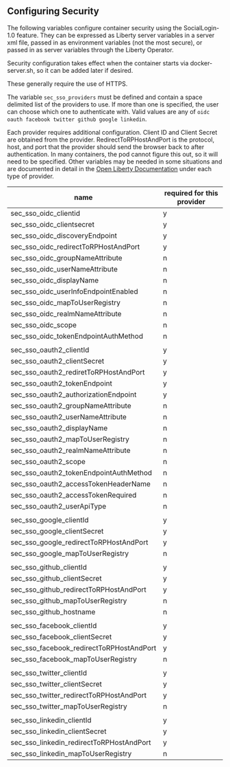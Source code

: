 ## Configuring Security


The following variables configure container security using the SocialLogin-1.0 feature. They can be expressed as Liberty server variables in a server xml file,
passed in as environment variables (not the most secure), or passed in as server variables through the Liberty Operator.

Security configuration takes effect when the container starts via docker-server.sh, so it can be added later if desired.

These generally require the use of HTTPS. 

The variable `sec_sso_providers` must be defined and contain a space delimited list of the providers to use. If more than one is specified, the user can choose which one to authenticate with. Valid values are any of `oidc oauth facebook twitter github google linkedin`.

Each provider requires additional configuration.  Client ID and Client Secret are obtained from the provider.  RedirectToRPHostAndPort is the protocol, host, and port that the provider should send the browser back to after authentication.  In many containers, the pod cannot figure this out, so it will need to be specified. Other variables may be needed in some situations and are documented in detail in the [Open Liberty Documentation](https://openliberty.io/docs/ref/feature/#socialLogin-1.0.html) under each type of provider.

 name                                 | required for this provider |
|------------------------------------ | ------ |
|sec_sso_oidc_clientid                | y |
|sec_sso_oidc_clientsecret            | y |
|sec_sso_oidc_discoveryEndpoint       | y |
|sec_sso_oidc_redirectToRPHostAndPort | y |
|sec_sso_oidc_groupNameAttribute      | n |
|sec_sso_oidc_userNameAttribute      | n |
|sec_sso_oidc_displayName      | n |
|sec_sso_oidc_userInfoEndpointEnabled      | n |
|sec_sso_oidc_mapToUserRegistry |n|
|sec_sso_oidc_realmNameAttribute |n|
|sec_sso_oidc_scope      | n |
|sec_sso_oidc_tokenEndpointAuthMethod      | n |
|||
|sec_sso_oauth2_clientId             |y|
|sec_sso_oauth2_clientSecret             |y|
|sec_sso_oauth2_rediretToRPHostAndPort             |y|
|sec_sso_oauth2_tokenEndpoint             |y|
|sec_sso_oauth2_authorizationEndpoint             |y|
|sec_sso_oauth2_groupNameAttribute      | n |
|sec_sso_oauth2_userNameAttribute      | n |
|sec_sso_oauth2_displayName      | n |
|sec_sso_oauth2_mapToUserRegistry      | n |
|sec_sso_oauth2_realmNameAttribute      | n |
|sec_sso_oauth2_scope      | n |
|sec_sso_oauth2_tokenEndpointAuthMethod      | n |
|sec_sso_oauth2_accessTokenHeaderName      | n |
|sec_sso_oauth2_accessTokenRequired      | n |
|sec_sso_oauth2_userApiType      | n |
|||
|sec_sso_google_clientId       | y |
|sec_sso_google_clientSecret       | y |
|sec_sso_google_redirectToRPHostAndPort       | y |
|sec_sso_google_mapToUserRegistry       | n|
|||
|sec_sso_github_clientId       | y |
|sec_sso_github_clientSecret       | y |
|sec_sso_github_redirectToRPHostAndPort       | y |
|sec_sso_github_mapToUserRegistry       | n|
|sec_sso_github_hostname       | n|
|||
|sec_sso_facebook_clientId       | y |
|sec_sso_facebook_clientSecret       | y |
|sec_sso_facebook_redirectToRPHostAndPort       | y |
|sec_sso_facebook_mapToUserRegistry       | n|
|||
|sec_sso_twitter_clientId      | y |
|sec_sso_twitter_clientSecret      | y |
|sec_sso_twitter_redirectToRPHostAndPort      | y |
|sec_sso_twitter_mapToUserRegistry       | n|
|||
sec_sso_linkedin_clientId      | y |
sec_sso_linkedin_clientSecret      | y |
sec_sso_linkedin_redirectToRPHostAndPort      | y |
sec_sso_linkedin_mapToUserRegistry       | n|






